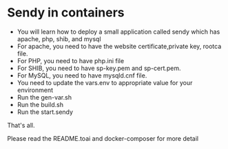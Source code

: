 # Sendy in containers

*  You will learn how to deploy a small application called sendy which has apache, php, shib, and mysql
*  For apache, you need to have the website certificate,private key, rootca file.
*  For PHP, you need to have php.ini file
*  For SHIB, you need to have sp-key.pem and sp-cert.pem.
*  For MySQL, you need to have mysqld.cnf file.
*  You need to update the vars.env to appropriate value for your environment
*  Run the gen-var.sh
*  Run the build.sh
*  Run the start.sendy

That's all.

Please read the README.toai and docker-composer for more detail

